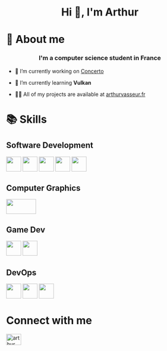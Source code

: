 <h1 align="center">Hi 👋, I'm Arthur</h1>

# 👦 About me

<h3 align="center">I'm a computer science student in France</h3>

- 🔭 I’m currently working on [Concerto](https://github.com/ArthurVasseur/Concerto)

- 🌱 I’m currently learning **Vulkan**

- 👨‍💻 All of my projects are available at [arthurvasseur.fr](https://arthurvasseur.fr)



# 📚 Skills

## Software Development
<p align="left">
<img src="https://cdn.jsdelivr.net/gh/devicons/devicon/icons/cplusplus/cplusplus-original.svg" width="40" height="40"/>
<img src="https://cdn.jsdelivr.net/gh/devicons/devicon/icons/c/c-original.svg" width="40" height="40" />
<img src="https://cdn.jsdelivr.net/gh/devicons/devicon/icons/csharp/csharp-original.svg" width="40" height="40" />
<img src="https://cdn.jsdelivr.net/gh/devicons/devicon/icons/python/python-original.svg" width="40" height="40" />
<img src="https://cdn.jsdelivr.net/gh/devicons/devicon/icons/cmake/cmake-original.svg" width="40" height="40" />
</p>

## Computer Graphics
<p align="left">

<img src="https://static-00.iconduck.com/assets.00/vulkan-icon-512x146-yv5r6it3.png" width="80" height="40"/>
</p>

## Game Dev

<p align="left">
<img src="https://cdn.jsdelivr.net/gh/devicons/devicon/icons/unity/unity-original.svg" width="40" height="40"/>
<img src="https://cdn.jsdelivr.net/gh/devicons/devicon/icons/unrealengine/unrealengine-original.svg" width="40" height="40" />
</p>

## DevOps

<p align="left">
<img src="https://cdn.jsdelivr.net/gh/devicons/devicon/icons/docker/docker-original.svg" width="40" height="40"/>
<img src="https://cdn.jsdelivr.net/gh/devicons/devicon/icons/git/git-original.svg" width="40" height="40" />
<img src="https://cdn.jsdelivr.net/gh/devicons/devicon/icons/azure/azure-original.svg" width="40" height="40" />
</p>

# Connect with me

<p align="left">
<a href="https://linkedin.com/in/arthur vasseur" target="blank"><img align="center" src="https://raw.githubusercontent.com/rahuldkjain/github-profile-readme-generator/master/src/images/icons/Social/linked-in-alt.svg" alt="arthur vasseur" height="30" width="40" /></a>
</p>
